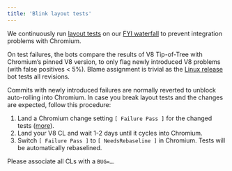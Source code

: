 ```yaml
---
title: 'Blink layout tests'
---
```

We continuously run [layout tests](https://chromium.googlesource.com/chromium/src/+/master/docs/testing/layout_tests.md) on our [FYI waterfall](https://ci.chromium.org/p/v8/g/fyi/console?branch=master) to prevent integration problems with Chromium.

On test failures, the bots compare the results of V8 Tip-of-Tree with Chromium’s pinned V8 version, to only flag newly introduced V8 problems (with false positives < 5%). Blame assignment is trivial as the [Linux release](https://ci.chromium.org/p/v8/builders/luci.v8.ci/V8-Blink%20Linux%2064) bot tests all revisions.

Commits with newly introduced failures are normally reverted to unblock auto-rolling into Chromium. In case you break layout tests and the changes are expected, follow this procedure:

1. Land a Chromium change setting `[ Failure Pass ]` for the changed tests ([more](https://chromium.googlesource.com/chromium/src/+/master/docs/testing/layout_test_expectations.md#How-to-rebaseline)).
1. Land your V8 CL and wait 1-2 days until it cycles into Chromium.
1. Switch `[ Failure Pass ]` to `[ NeedsRebaseline ]` in Chromium. Tests will be automatically rebaselined.

Please associate all CLs with a `BUG=…`.
